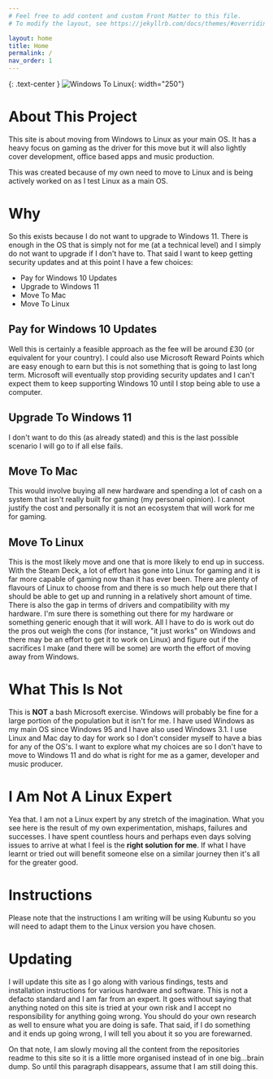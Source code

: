 ```yaml
---
# Feel free to add content and custom Front Matter to this file.
# To modify the layout, see https://jekyllrb.com/docs/themes/#overriding-theme-defaults

layout: home
title: Home
permalink: /
nav_order: 1
---
```


{: .text-center }
![Windows To Linux](/assets/img/logo.png){: width="250"}


# About This Project
This site is about moving from Windows to Linux as your main OS. It has a heavy focus on gaming as the driver for this move but it will also lightly cover development, office based apps and music production.

This was created because of my own need to move to Linux and is being actively worked on as I test Linux as a main OS.

# Why
So this exists because I do not want to upgrade to Windows 11. There is enough in the OS that is simply not for me (at a technical level) and
I simply do not want to upgrade if I don't have to. That said I want to keep getting security updates and at this point I have a few choices:

- Pay for Windows 10 Updates
- Upgrade to Windows 11
- Move To Mac
- Move To Linux

## Pay for Windows 10 Updates
Well this is certainly a feasible approach as the fee will be around £30 (or equivalent for your country). I could also use Microsoft Reward
Points which are easy enough to earn but this is not something that is going to last long term. Microsoft will eventually stop providing security updates and I can't expect them to keep supporting Windows 10 until I stop being able to use a computer.

## Upgrade To Windows 11
I don't want to do this (as already stated) and this is the last possible scenario I will go to if all else fails.

## Move To Mac
This would involve buying all new hardware and spending a lot of cash on a system that isn't really built for gaming (my personal opinion).
I cannot justify the cost and personally it is not an ecosystem that will work for me for gaming.

## Move To Linux
This is the most likely move and one that is more likely to end up in success. With the Steam Deck, a lot of effort has gone into Linux for gaming and it is far more capable of gaming now than it has ever been. There are plenty of flavours of Linux to choose from and there is so much help out there that I should be able to get up and running in a relatively short amount of time.
There is also the gap in terms of drivers and compatibility with my hardware. I'm sure there is something out there for my hardware or something generic enough that it will work. All I have to do is work out do the pros out weigh the cons (for instance, "it just works" on Windows and there may be an effort to get it to work on Linux) and figure out if the sacrifices I make (and there will be some) are worth the effort of moving away from Windows.

# What This Is Not
This is **NOT** a bash Microsoft exercise. Windows will probably be fine for a large portion of the population but it isn't for me. I have used Windows as my main OS since Windows 95 and I have also used Windows 3.1. I use Linux and Mac day to day for work so I don't consider myself to have a bias for any of the OS's. I want to explore what my choices are so I don't have to move to Windows 11 and do what is right for me as a gamer, developer and music producer.

# I Am Not A Linux Expert
Yea that. I am not a Linux expert by any stretch of the imagination. What you see here is the result of my own experimentation, mishaps, failures and successes. I have spent countless hours and perhaps even days solving issues to arrive at what I feel is the __right solution for me__. If what I have learnt or tried out will benefit someone else on a similar journey then it's all for the greater good.

# Instructions
Please note that the instructions I am writing will be using Kubuntu so you will need to adapt them to the Linux version you have chosen.

# Updating
I will update this site as I go along with various findings, tests and installation instructions for various hardware and software. This is not a defacto standard and I am far from an expert. It goes without saying that anything noted on this site is tried at your own risk and I accept no responsibility for anything going wrong. You should do your own research as well to ensure what you are doing is safe. That said, if I do something and it ends up going wrong, I will tell you about it so you are forewarned.

On that note, I am slowly moving all the content from the repositories readme to this site so it is a little more organised instead of in one big...brain dump. So until this paragraph disappears, assume that I am still doing this.